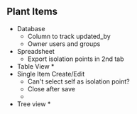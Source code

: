 ## Plant Items
* Database
    * Column to track updated_by
    * Owner users and groups
* Spreadsheet
    * Export isolation points in 2nd tab
* Table View
    * 
* Single Item Create/Edit
    * Can't select self as isolation point?
    * Close after save
    *
* Tree view
    * 

